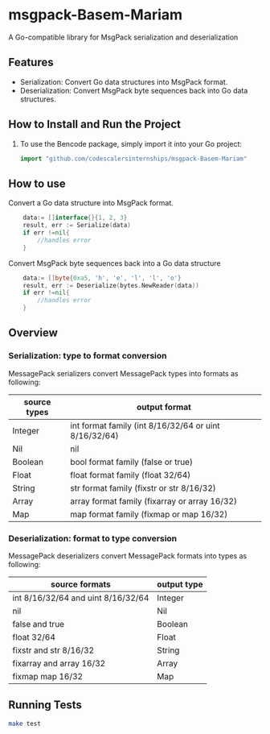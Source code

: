 # msgpack-Basem-Mariam

A Go-compatible library for MsgPack serialization and deserialization

## Features
- Serialization: Convert Go data structures into MsgPack format.
- Deserialization: Convert MsgPack byte sequences back into Go data structures.

## How to Install and Run the Project

1. To use the Bencode package, simply import it into your Go project:
    ```go
    import "github.com/codescalersinternships/msgpack-Basem-Mariam"
    ```
## How to use

Convert a Go data structure into MsgPack format.

```go
    data:= []interface{}{1, 2, 3}
    result, err := Serialize(data)
    if err !=nil{
        //handles error
    }
```

Convert MsgPack byte sequences back into a Go data structure
```go
    data:= []byte{0xa5, 'h', 'e', 'l', 'l', 'o'}
    result, err := Deserialize(bytes.NewReader(data))
    if err !=nil{
        //handles error
    }
```



## Overview

### Serialization: type to format conversion

MessagePack serializers convert MessagePack types into formats as following:

source types | output format
------------ | ---------------------------------------------------------------------------------------
Integer      | int format family (int 8/16/32/64 or uint 8/16/32/64)
Nil          | nil
Boolean      | bool format family (false or true)
Float        | float format family (float 32/64)
String       | str format family (fixstr or str 8/16/32)
Array        | array format family (fixarray or array 16/32)
Map          | map format family (fixmap or map 16/32)

### Deserialization: format to type conversion

MessagePack deserializers convert MessagePack formats into types as following:

source formats                                                       | output type
-------------------------------------------------------------------- | -----------
int 8/16/32/64 and uint 8/16/32/64 | Integer
nil                                                                  | Nil
false and true                                                       | Boolean
float 32/64                                                          | Float
fixstr and str 8/16/32                                               | String
fixarray and array 16/32                                             | Array
fixmap map 16/32                                                     | Map


## Running Tests 
```sh
make test
```
    
